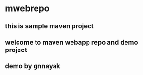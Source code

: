 # mwebrepo
<h2> this is sample maven project </h2>
<h2> welcome to maven webapp repo and demo project </h2>
<h2> demo by gnnayak </h2>
